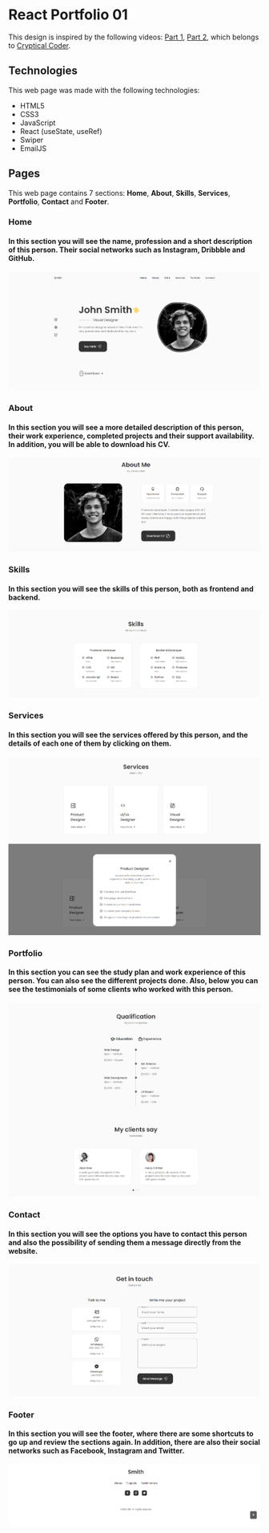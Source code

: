 # React Portfolio 01
This design is inspired by the following videos: [Part 1](https://youtu.be/3aCoZudPEKE), [Part 2](https://youtu.be/lvqsSNvfcMo), which belongs to [Cryptical Coder](https://www.youtube.com/@CrypticalCoder).

## Technologies
This web page was made with the following technologies:
- HTML5
- CSS3
- JavaScript
- React (useState, useRef)
- Swiper
- EmailJS

## Pages
This web page contains 7 sections: **Home**, **About**, **Skills**, **Services**, **Portfolio**, **Contact** and **Footer**.

### Home
#### In this section you will see the name, profession and a short description of this person. Their social networks such as Instagram, Dribbble and GitHub.
![preview home section](src/assets/preview-home.png)

### About
#### In this section you will see a more detailed description of this person, their work experience, completed projects and their support availability. In addition, you will be able to download his CV.
![preview about section](src/assets/preview-about.png)

### Skills
#### In this section you will see the skills of this person, both as frontend and backend.
![preview skills section](src/assets/preview-skills.png)

### Services
#### In this section you will see the services offered by this person, and the details of each one of them by clicking on them.
![preview services section 1](src/assets/preview-services-1.png)
![preview services section 1](src/assets/preview-services-2.png)

### Portfolio
#### In this section you can see the study plan and work experience of this person. You can also see the different projects done. Also, below you can see the testimonials of some clients who worked with this person.
![preview portfolio section](src/assets/preview-portfolio.png)

### Contact
#### In this section you will see the options you have to contact this person and also the possibility of sending them a message directly from the website.
![preview contact section](src/assets/preview-contact.png)

### Footer
#### In this section you will see the footer, where there are some shortcuts to go up and review the sections again. In addition, there are also their social networks such as Facebook, Instagram and Twitter.
![preview footer section](src/assets/preview-footer.png)
